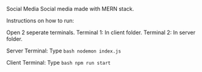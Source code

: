 Social Media
Social media made with MERN stack.

Instructions on how to run:

Open 2 seperate terminals.
Terminal 1: In client folder.
Terminal 2: In server folder.

Server Terminal: 
Type ```bash nodemon index.js ```


Client Terminal: 
Type ```bash npm run start ```
